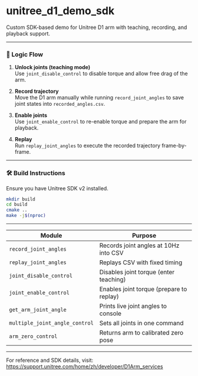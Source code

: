 # unitree_d1_demo_sdk

Custom SDK-based demo for Unitree D1 arm with teaching, recording, and playback support.

---

### 🔁 Logic Flow

1. **Unlock joints (teaching mode)**  
   Use `joint_disable_control` to disable torque and allow free drag of the arm.

2. **Record trajectory**  
   Move the D1 arm manually while running `record_joint_angles` to save joint states into `recorded_angles.csv`.

3. **Enable joints**  
   Use `joint_enable_control` to re-enable torque and prepare the arm for playback.

4. **Replay**  
   Run `replay_joint_angles` to execute the recorded trajectory frame-by-frame.

---

### 🛠 Build Instructions

Ensure you have Unitree SDK v2 installed.

```bash
mkdir build
cd build
cmake ..
make -j$(nproc)
```
---


| Module                         | Purpose                                  |
| ------------------------------ | ---------------------------------------- |
| `record_joint_angles`          | Records joint angles at 10Hz into CSV    |
| `replay_joint_angles`          | Replays CSV with fixed timing            |
| `joint_disable_control`        | Disables joint torque (enter teaching)   |
| `joint_enable_control`         | Enables joint torque (prepare to replay) |
| `get_arm_joint_angle`          | Prints live joint angles to console      |
| `multiple_joint_angle_control` | Sets all joints in one command           |
| `arm_zero_control`             | Returns arm to calibrated zero pose      |

---

For reference and SDK details, visit:
https://support.unitree.com/home/zh/developer/D1Arm_services
